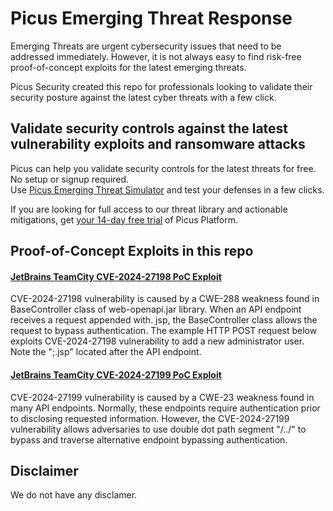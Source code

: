 # Picus Emerging Threat Response
Emerging Threats are urgent cybersecurity issues that need to be addressed immediately. However, it is not always easy to find risk-free proof-of-concept exploits for the latest emerging threats. </br>

Picus Security created this repo for professionals looking to validate their security posture against the latest cyber threats with a few click. 

Validate security controls against the latest vulnerability exploits and ransomware attacks
--------------------------------------
Picus can help you validate security controls for the latest threats for free. No setup or signup required. </br>
Use [Picus Emerging Threat Simulator](https://insights.picussecurity.com/emerging-threat-simulator-announcement?utm_source=github&utm_medium=organic+social&utm_campaign=PLS+Offensive+-+ET+Simulator) and test your defenses in a few clicks.

If you are looking for full access to our threat library and actionable mitigations, get [your 14-day free trial](UTM_Free_Trial) of Picus Platform. 

Proof-of-Concept Exploits in this repo
----------------------
#### [JetBrains TeamCity CVE-2024-27198 PoC Exploit](https://github.com/picussecurity/Picus-Emerging-Threat-Response/tree/main/JetBrains%20TeamCity%20CVE-2024-27198%20PoC%20Exploit)
CVE-2024-27198 vulnerability is caused by a CWE-288 weakness found in BaseController class of web-openapi.jar library. When an API endpoint receives a request appended with. jsp, the BaseController class allows the request to bypass authentication.
The example HTTP POST request below exploits CVE-2024-27198 vulnerability to add a new administrator user. Note the ";.jsp" located after the API endpoint.

#### [JetBrains TeamCity CVE-2024-27199 PoC Exploit](https://github.com/picussecurity/Picus-Emerging-Threat-Response/tree/main/JetBrains%20TeamCity%20CVE-2024-27199%20PoC%20Exploit)
CVE-2024-27199 vulnerability is caused by a CWE-23 weakness found in many API endpoints. Normally, these endpoints require authentication prior to disclosing requested information. However, the CVE-2024-27199 vulnerability allows adversaries to use double dot path segment "/../" to bypass and traverse alternative endpoint bypassing authentication. 

Disclaimer
----------
We do not have any disclamer.
